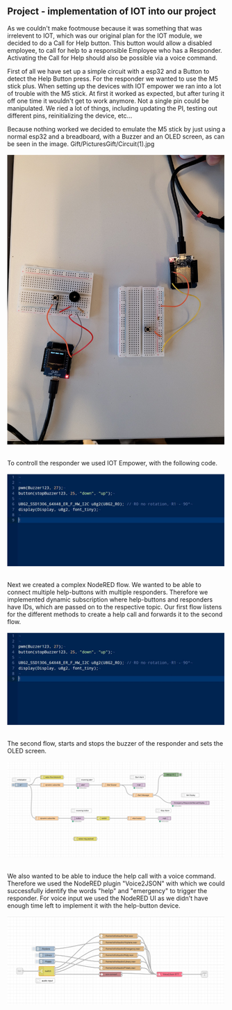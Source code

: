 ## Project - implementation of IOT into our project

As we couldn't make footmouse because it was something that was irrelevent to IOT, which was our original plan for the IOT module, we decided to do a Call for Help button. This button would allow a disabled employee, to call for help to a responsible Employee who has a Responder. Activating the Call for Help should also be possible via a voice command.

First of all we have set up a simple circuit with a esp32 and a Button to detect the Help Button press. For the responder we wanted to use the M5 stick plus. When setting up the devices with IOT empower we ran into a lot of trouble with the M5 stick. At first it worked as expected, but after turing it off one time it wouldn't get to work anymore. Not a single pin could be manipulated. We ried a lot of things, including updating the PI, testing out different pins, reinitializing the device, etc...

Because nothing worked we decided to emulate the M5 stick by just using a normal esp32 and a breadboard, with a Buzzer and an OLED screen, as can be seen in the image.
Gift/PicturesGift/Circuit(1).jpg
<br><br><img src="/Gift/PicturesGift/Circuit(1).jpg" width="500"><br><br>


To controll the responder we used IOT Empower, with the following code.
<br><br><img src="/Gift/PicturesGift/Code_Responder.JPG" width="500"><br><br>

Next we created a complex NodeRED flow. We wanted to be able to connect multiple help-buttons with multiple responders. Therefore we implemented dynamic subscription where help-buttons and responders have IDs, which are passed on to the respective topic. Our first flow listens for the different methods to create a help call and forwards it to the second flow.
<br><br><img src="/Gift/PicturesGift/Code_Responder.JPG" width="500"><br><br>

The second flow, starts and stops the buzzer of the responder and sets the OLED screen. 
<br><br><img src="Gift/PicturesGift/NodeRED_Listeners.JPG" width="500"><br><br>

We also wanted to be able to induce the help call with a voice command. Therefore we used the NodeRED plugin "Voice2JSON" with which we could successfully identify the words "help" and "emergency" to trigger the responder. For voice input we used the NodeRED UI as we didn't have enough time left to implement it with the help-button device.
<br><br><img src="/Gift/PicturesGift/NodeRED_Voice.JPG" width="500"><br><br>


